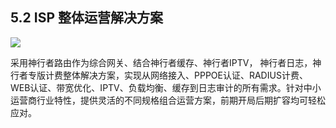 ## 5.2 ISP 整体运营解决方案

![](http://static.toughcloud.net/toughsms/tc_20181221153621_2.png)

采用神行者路由作为综合网关、结合神行者缓存、神行者IPTV， 神行者日志，神行者专版计费整体解决方案，实现从网络接入、PPPOE认证、RADIUS计费、WEB认证、带宽优化、IPTV、负载均衡、缓存到日志审计的所有需求。针对中小运营商行业特性，提供灵活的不同规格组合运营方案，前期开局后期扩容均可轻松应对。
